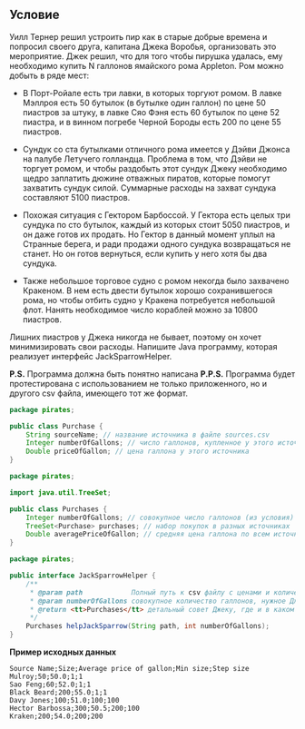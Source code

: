 ## Условие
Уилл Тернер решил устроить пир как в старые добрые времена и попросил своего друга, капитана Джека Воробья, организовать это мероприятие. Джек решил, что для того чтобы пирушка удалась, ему необходимо купить N галлонов ямайского рома Appleton. Ром можно добыть в ряде мест:

* В Порт-Ройале есть три лавки, в которых торгуют ромом. В лавке Мэллроя есть 50 бутылок (в бутылке один галлон) по цене 50 пиастров за штуку, в лавке Сяо Фэня есть 60 бутылок по цене 52 пиастра, и в винном погребе Черной Бороды есть 200 по цене 55 пиастров.

* Сундук со ста бутылками отличного рома имеется у Дэйви Джонса на палубе Летучего голландца. Проблема в том, что Дэйви не торгует ромом, и чтобы раздобыть этот сундук Джеку необходимо щедро заплатить дюжине отважных пиратов, которые помогут захватить сундук силой. Суммарные расходы на захват сундука составляют 5100 пиастров.

* Похожая ситуация с Гектором Барбоссой. У Гектора есть целых три сундука по сто бутылок, каждый из которых стоит 5050 пиастров, и он даже готов их продать. Но Гектор в данный момент уплыл на Странные берега, и ради продажи одного сундука возвращаться не станет. Но он готов вернуться, если купить у него хотя бы два сундука.

* Также небольшое торговое судно с ромом некогда было захвачено Кракеном. В нем есть двести бутылок хорошо сохранившегося рома, но чтобы отбить судно у Кракена потребуется небольшой флот. Нанять необходимое число кораблей можно за 10800 пиастров.

Лишних пиастров у Джека никогда не бывает, поэтому он хочет минимизировать свои расходы. Напишите Java программу, которая реализует интерфейс JackSparrowHelper.

**P.S.** Программа должна быть понятно написана
**P.P.S.** Программа будет протестирована с использованием не только приложенного, но и другого csv файла, имеющего тот же формат.

```Java
package pirates;

public class Purchase {
    String sourceName; // название источника в файле sources.csv
    Integer numberOfGallons; // число галлонов, купленное у этого источника
    Double priceOfGallon; // цена галлона у этого источника
}
```

```Java
package pirates;

import java.util.TreeSet;

public class Purchases {
    Integer numberOfGallons; // совокупное число галлонов (из условия)
    TreeSet<Purchase> purchases; // набор покупок в разных источниках
    Double averagePriceOfGallon; // средняя цена галлона по всем источникам
}
```

```Java
package pirates;

public interface JackSparrowHelper {
    /**
     * @param path            Полный путь к csv файлу с ценами и количествами (sources.csv), доступными в разных местах
     * @param numberOfGallons совокупное количество галлонов, нужное Джеку
     * @return <tt>Purchases</tt> детальный совет Джеку, где и в каком количестве покупать ром
     */
    Purchases helpJackSparrow(String path, int numberOfGallons);
}
```
**Пример исходных данных**
```CSV
Source Name;Size;Average price of gallon;Min size;Step size
Mulroy;50;50.0;1;1
Sao Feng;60;52.0;1;1
Black Beard;200;55.0;1;1
Davy Jones;100;51.0;100;100
Hector Barbossa;300;50.5;200;100
Kraken;200;54.0;200;200
```

